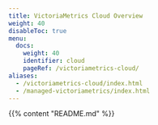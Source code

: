 ```yaml
---
title: VictoriaMetrics Cloud Overview
weight: 40
disableToc: true
menu:
  docs:
    weight: 40
    identifier: cloud
    pageRef: /victoriametrics-cloud/
aliases:
  - /victoriametrics-cloud/index.html
  - /managed-victoriametrics/index.html
---
```

{{% content "README.md" %}}
